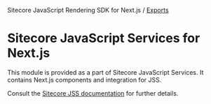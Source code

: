 Sitecore JavaScript Rendering SDK for Next.js / [Exports](modules.md)

# Sitecore JavaScript Services for Next.js

This module is provided as a part of Sitecore JavaScript Services. It contains Next.js components and integration for JSS.

Consult the [Sitecore JSS documentation](https://jss.sitecore.com) for further details.
